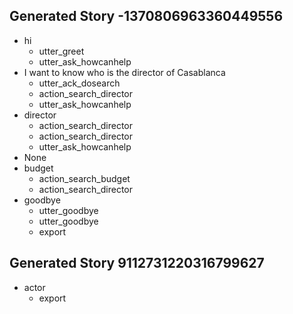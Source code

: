 ## Generated Story -1370806963360449556
* hi
    - utter_greet
    - utter_ask_howcanhelp
* I want to know who is the director of Casablanca
    - utter_ack_dosearch
    - action_search_director
    - utter_ask_howcanhelp
* director
    - action_search_director
    - action_search_director
    - utter_ask_howcanhelp
* None
* budget
    - action_search_budget
    - action_search_director
* goodbye
    - utter_goodbye
    - utter_goodbye
    - export
## Generated Story 9112731220316799627
* actor
    - export
